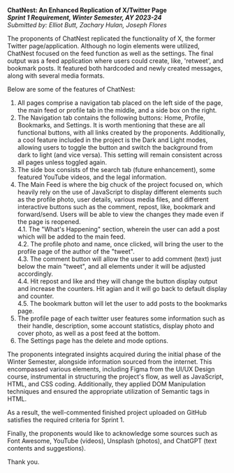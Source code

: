**ChatNest: An Enhanced Replication of X/Twitter Page**  
**_Sprint 1 Requirement, Winter Semester, AY 2023-24_**  
_Submitted by: Elliot Butt, Zachary Hulan, Joseph Flores_  
  
The proponents of ChatNest replicated the functionality of X, the former Twitter page/application. Although no login elements were utilized, ChatNest focused on the feed function as well as the settings. The final output was a feed application where users could create, like, 'retweet', and bookmark posts. It featured both hardcoded and newly created messages, along with several media formats.  
  
Below are some of the features of ChatNest:  
  
1. All pages comprise a navigation tab placed on the left side of the page, the main feed or profile tab in the middle, and a side box on the right.  
2. The Navigation tab contains the following buttons: Home, Profile, Bookmarks, and Settings. It is worth mentioning that these are all functional buttons, with all links created by the proponents. Additionally, a cool feature included in the project is the Dark and Light modes, allowing users to toggle the button and switch the background from dark to light (and vice versa). This setting will remain consistent across all pages unless toggled again.  
3. The side box consists of the search tab (future enhancement), some featured YouTube videos, and the legal information.  
4. The Main Feed is where the big chuck of the project focused on, which heavily rely on the use of JavaScript to display different elements such as the profile photo, user details, various media files, and different interactive buttons such as the comment, repost, like, bookmark and forward/send. Users will be able to view the changes they made even if the page is reopened.  
4.1. The "What's Happening" section, wherein the user can add a post which will be added to the main feed.  
4.2. The profile photo and name, once clicked, will bring the user to the profile page of the author of the "tweet".  
4.3. The comment button will allow the user to add comment (text) just below the main "tweet", and all elements under it will be adjusted accordingly.  
4.4. Hit repost and like and they will change the button display output and increase the counters. Hit agian and it will go back to default display and counter.  
4.5. The bookmark button will let the user to add posts to the bookmarks page.  
5. The profile page of each twitter user features some information such as their handle, description, some account statistics, display photo and cover photo, as well as a post feed at the bottom.  
6. The Settings page has the delete and mode options.  
  
The proponents integrated insights acquired during the initial phase of the Winter Semester, alongside information sourced from the internet. This encompassed various elements, including Figma from the UI/UX Design course, instrumental in structuring the project's flow, as well as JavaScript, HTML, and CSS coding. Additionally, they applied DOM Manipulation techniques and ensured the appropriate utilization of Semantic tags in HTML.  
  
As a result, the well-commented finished project uploaded on GitHub satisfies the required criteria for Sprint 1.  
  
Finally, the proponents would like to acknowledge some sources such as Font Awesome, YouTube (videos), Unsplash (photos), and ChatGPT (text contents and suggestions).  
  
Thank you.  